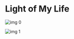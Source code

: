 # Light of My Life

![img 0](https://i.imgur.com/tAnMjiB.jpg)

![img 1](https://i.imgur.com/UtytoH3.png)

